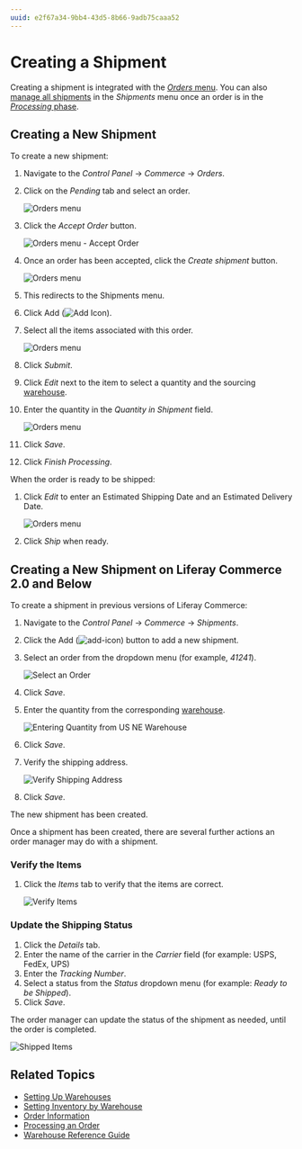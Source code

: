 ```yaml
---
uuid: e2f67a34-9bb4-43d5-8b66-9adb75caaa52
---
```

# Creating a Shipment

Creating a shipment is integrated with the [_Orders_ menu](../orders/orders-menu-reference-guide.md). You can also [manage all shipments](./introduction-to-shipments.md) in the _Shipments_ menu once an order is in the [_Processing_ phase](../orders/processing-an-order.md).

## Creating a New Shipment

To create a new shipment:

1. Navigate to the _Control Panel_ &rarr; _Commerce_ &rarr; _Orders_.
1. Click on the _Pending_ tab and select an order.

    ![Orders menu](./creating-a-shipment/images/11.png)

1. Click the _Accept Order_ button.

    ![Orders menu - Accept Order](./creating-a-shipment/images/12.png)

1. Once an order has been accepted, click the _Create shipment_ button.

    ![Orders menu](./creating-a-shipment/images/10.png)

1. This redirects to the Shipments menu.

1. Click Add (![Add Icon](../../images/icon-add.png)).
1. Select all the items associated with this order.

    ![Orders menu](./creating-a-shipment/images/07.png)

1. Click _Submit_.
1. Click _Edit_ next to the item to select a quantity and the sourcing [warehouse](../../inventory-management/warehouse-reference-guide.md).
1. Enter the quantity in the _Quantity in Shipment_ field.

    ![Orders menu](./creating-a-shipment/images/08.png)

1. Click _Save_.
1. Click _Finish Processing_.

When the order is ready to be shipped:

1. Click _Edit_ to enter an Estimated Shipping Date and an Estimated Delivery Date.

    ![Orders menu](./creating-a-shipment/images/09.png)

1. Click _Ship_ when ready.

## Creating a New Shipment on Liferay Commerce 2.0 and Below

To create a shipment in previous versions of Liferay Commerce:

1. Navigate to the _Control Panel_ → _Commerce_ → _Shipments_.
1. Click the Add (![add-icon](../../images/icon-add.png)) button to add a new shipment.
1. Select an order from the dropdown menu (for example, _41241_).

    ![Select an Order](./creating-a-shipment/images/02.png)

1. Click _Save_.
1. Enter the quantity from the corresponding [warehouse](../../inventory-management/warehouse-reference-guide.md).

    ![Entering Quantity from US NE Warehouse](./creating-a-shipment/images/03.png)

1. Click _Save_.
1. Verify the shipping address.

    ![Verify Shipping Address](./creating-a-shipment/images/04.png)

1. Click _Save_.

The new shipment has been created.

Once a shipment has been created, there are several further actions an order manager may do with a shipment.

### Verify the Items

1. Click the _Items_ tab to verify that the items are correct.

    ![Verify Items](./creating-a-shipment/images/05.png)

### Update the Shipping Status

1. Click the _Details_ tab.
1. Enter the name of the carrier in the _Carrier_ field (for example: USPS, FedEx, UPS)
1. Enter the _Tracking Number_.
1. Select a status from the _Status_ dropdown menu (for example: _Ready to be Shipped_).
1. Click _Save_.

The order manager can update the status of the shipment as needed, until the order is completed.

![Shipped Items](./creating-a-shipment/images/06.png)

## Related Topics

* [Setting Up Warehouses](../../inventory-management/setting-up-warehouses.md)
* [Setting Inventory by Warehouse](../../inventory-management/setting-inventory-by-warehouse.md)
* [Order Information](../orders/order-information.md)
* [Processing an Order](../orders/processing-an-order.md)
* [Warehouse Reference Guide](../../inventory-management/warehouse-reference-guide.md)
